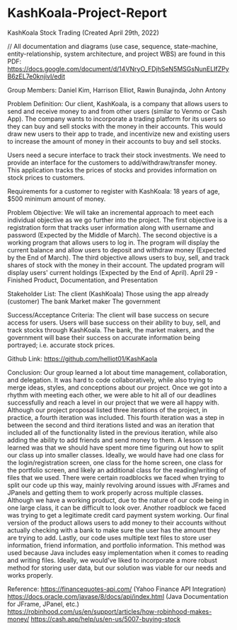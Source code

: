# KashKoala-Project-Report

KashKoala Stock Trading (Created April 29th, 2022)

// All documentation and diagrams (use case, sequence, state-machine, entity-relationship, system architecture, and project WBS) are found in this PDF:
https://docs.google.com/document/d/14VNryO_FDjhSeN5MSGsNunELIfZPyB6zEL7e0knjivI/edit

Group Members: 
Daniel Kim, Harrison Elliot, Rawin Bunajinda, John Antony 

Problem Definition:
Our client, KashKoala, is a company that allows users to send and receive money to and from other users (similar to Venmo or Cash App). The company wants to incorporate a trading platform for its users so they can buy and sell stocks with the money in their accounts. This would draw new users to their app to trade, and incentivize new and existing users to increase the amount of money in their accounts to buy and sell stocks.

Users need a secure interface to track their stock investments. We need to provide an interface for the customers to add/withdraw/transfer money. This application tracks the prices of stocks and provides information on stock prices to customers. 

Requirements for a customer to register with KashKoala: 18 years of age, $500 minimum amount of money. 

Problem Objective:
We will take an incremental approach to meet each individual objective as we go further into the project. 
The first objective is a registration form that tracks user information along with username and password (Expected by the Middle of March).
The second objective is a working program that allows users to log in. The program will display the current balance and allow users to deposit and withdraw money (Expected by the End of March).
The third objective allows users to buy, sell, and track shares of stock with the money in their account. The updated program will display users' current holdings (Expected by the End of April).
April 29 - Finished Product, Documentation, and Presentation

Stakeholder List:
The client (KashKoala)
Those using the app already (customer)
The bank
Market maker
The government

Success/Acceptance Criteria: 
The client will base success on secure access for users.
Users will base success on their ability to buy, sell, and track stocks through KashKoala.
The bank, the market makers, and the government will base their success on accurate information being portrayed; i.e. accurate stock prices.

Github Link:
https://github.com/helliot01/KashKaola

Conclusion: Our group learned a lot about time management, collaboration, and delegation. It was hard to code collaboratively, while also trying to merge ideas, styles, and conceptions about our project. Once we got into a rhythm with meeting each other, we were able to hit all of our deadlines successfully and reach a level in our project that we were all happy with. Although our project proposal listed three iterations of the project, in practice, a fourth iteration was included. This fourth iteration was a step in between the second and third iterations listed and was an iteration that included all of the functionality listed in the previous iteration, while also adding the ability to add friends and send money to them. A lesson we learned was that we should have spent more time figuring out how to split our class up into smaller classes. Ideally, we would have had one class for the login/registration screen, one class for the home screen, one class for the portfolio screen, and likely an additional class for the reading/writing of files that we used. There were certain roadblocks we faced when trying to split our code up this way, mainly revolving around issues with JFrames and JPanels and getting them to work properly across multiple classes. Although we have a working product, due to the nature of our code being in one large class, it can be difficult to look over. Another roadblock we faced was trying to get a legitimate credit card payment system working. Our final version of the product allows users to add money to their accounts without actually checking with a bank to make sure the user has the amount they are trying to add. Lastly, our code uses multiple text files to store user information, friend information, and portfolio information. This method was used because Java includes easy implementation when it comes to reading and writing files. Ideally, we would’ve liked to incorporate a more robust method for storing user data, but our solution was viable for our needs and works properly.  

Reference:
https://financequotes-api.com/ (Yahoo Finance API Integration)
https://docs.oracle.com/javase/8/docs/api/index.html (Java Documentation for JFrame, JPanel, etc.)
https://robinhood.com/us/en/support/articles/how-robinhood-makes-money/
https://cash.app/help/us/en-us/5007-buying-stock


